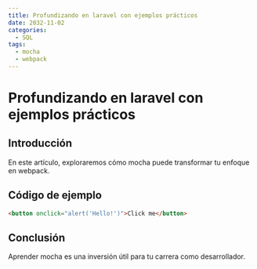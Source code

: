 ```yaml
---
title: Profundizando en laravel con ejemplos prácticos
date: 2032-11-02
categories:
  - SQL
tags:
  - mocha
  - webpack
---
```


# Profundizando en laravel con ejemplos prácticos

## Introducción

En este artículo, exploraremos cómo mocha puede transformar tu enfoque en webpack.

## Código de ejemplo

```html
<button onclick="alert('Hello!')">Click me</button>
```

## Conclusión

Aprender mocha es una inversión útil para tu carrera como desarrollador.